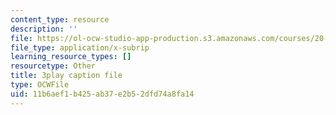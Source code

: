 ```yaml
---
content_type: resource
description: ''
file: https://ol-ocw-studio-app-production.s3.amazonaws.com/courses/20-219-becoming-the-next-bill-nye-writing-and-hosting-the-educational-show-january-iap-2015/11b6aef1b425ab37e2b52dfd74a8fa14_VQi6t2NfWig.srt
file_type: application/x-subrip
learning_resource_types: []
resourcetype: Other
title: 3play caption file
type: OCWFile
uid: 11b6aef1-b425-ab37-e2b5-2dfd74a8fa14
---
```

